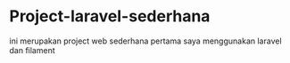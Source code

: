# Project-laravel-sederhana
ini merupakan project web sederhana pertama saya menggunakan laravel dan filament
